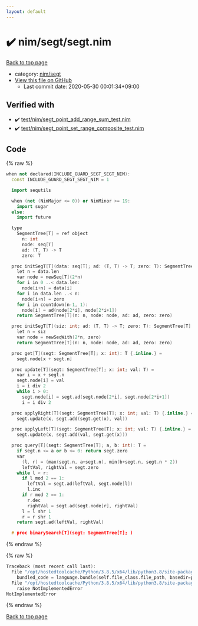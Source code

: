 ```yaml
---
layout: default
---
```


<!-- mathjax config similar to math.stackexchange -->
<script type="text/javascript" async
  src="https://cdnjs.cloudflare.com/ajax/libs/mathjax/2.7.5/MathJax.js?config=TeX-MML-AM_CHTML">
</script>
<script type="text/x-mathjax-config">
  MathJax.Hub.Config({
    TeX: { equationNumbers: { autoNumber: "AMS" }},
    tex2jax: {
      inlineMath: [ ['$','$'] ],
      processEscapes: true
    },
    "HTML-CSS": { matchFontHeight: false },
    displayAlign: "left",
    displayIndent: "2em"
  });
</script>

<script type="text/javascript" src="https://cdnjs.cloudflare.com/ajax/libs/jquery/3.4.1/jquery.min.js"></script>
<script src="https://cdn.jsdelivr.net/npm/jquery-balloon-js@1.1.2/jquery.balloon.min.js" integrity="sha256-ZEYs9VrgAeNuPvs15E39OsyOJaIkXEEt10fzxJ20+2I=" crossorigin="anonymous"></script>
<script type="text/javascript" src="../../../assets/js/copy-button.js"></script>
<link rel="stylesheet" href="../../../assets/css/copy-button.css" />


# :heavy_check_mark: nim/segt/segt.nim

<a href="../../../index.html">Back to top page</a>

* category: <a href="../../../index.html#1698669b3e8f840124934f80c60539e2">nim/segt</a>
* <a href="{{ site.github.repository_url }}/blob/master/nim/segt/segt.nim">View this file on GitHub</a>
    - Last commit date: 2020-05-30 00:01:34+09:00




## Verified with

* :heavy_check_mark: <a href="../../../verify/test/nim/segt_point_add_range_sum_test.nim.html">test/nim/segt_point_add_range_sum_test.nim</a>
* :heavy_check_mark: <a href="../../../verify/test/nim/segt_point_set_range_composite_test.nim.html">test/nim/segt_point_set_range_composite_test.nim</a>


## Code

<a id="unbundled"></a>
{% raw %}
```cpp
when not declared(INCLUDE_GUARD_SEGT_SEGT_NIM):
  const INCLUDE_GUARD_SEGT_SEGT_NIM = 1

  import sequtils

  when (not (NimMajor <= 0)) or NimMinor >= 19:
    import sugar
  else:
    import future

  type
    SegmentTree[T] = ref object
      n: int
      node: seq[T]
      ad: (T, T) -> T
      zero: T

  proc initSegT[T](data: seq[T]; ad: (T, T) -> T; zero: T): SegmentTree[T] =
    let n = data.len
    var node = newSeq[T](2*n)
    for i in 0 ..< data.len:
      node[i+n] = data[i]
    for i in data.len ..< n:
      node[i+n] = zero
    for i in countdown(n-1, 1):
      node[i] = ad(node[2*i], node[2*i+1])
    return SegmentTree[T](n: n, node: node, ad: ad, zero: zero)

  proc initSegT[T](siz: int; ad: (T, T) -> T; zero: T): SegmentTree[T] =
    let n = siz
    var node = newSeqWith(2*n, zero)
    return SegmentTree[T](n: n, node: node, ad: ad, zero: zero)

  proc get[T](segt: SegmentTree[T]; x: int): T {.inline.} =
    segt.node[x + segt.n]

  proc update[T](segt: SegmentTree[T]; x: int; val: T) =
    var i = x + segt.n
    segt.node[i] = val
    i = i div 2
    while i > 0:
      segt.node[i] = segt.ad(segt.node[2*i], segt.node[2*i+1])
      i = i div 2

  proc applyRight[T](segt: SegmentTree[T]; x: int; val: T) {.inline.} =
    segt.update(x, segt.add(segt.get(x), val))

  proc applyLeft[T](segt: SegmentTree[T]; x: int; val: T) {.inline.} =
    segt.update(x, segt.add(val, segt.get(x)))

  proc query[T](segt: SegmentTree[T]; a, b: int): T =
    if segt.n <= a or b <= 0: return segt.zero
    var
      (l, r) = (max(segt.n, a+segt.n), min(b+segt.n, segt.n * 2))
      leftVal, rightVal = segt.zero
    while l < r:
      if l mod 2 == 1:
        leftVal = segt.ad(leftVal, segt.node[l])
        l.inc
      if r mod 2 == 1:
        r.dec
        rightVal = segt.ad(segt.node[r], rightVal)
      l = l shr 1
      r = r shr 1
    return segt.ad(leftVal, rightVal)

  # proc binarySearch[T](segt: SegmentTree[T]; )

```
{% endraw %}

<a id="bundled"></a>
{% raw %}
```cpp
Traceback (most recent call last):
  File "/opt/hostedtoolcache/Python/3.8.5/x64/lib/python3.8/site-packages/onlinejudge_verify/docs.py", line 349, in write_contents
    bundled_code = language.bundle(self.file_class.file_path, basedir=pathlib.Path.cwd())
  File "/opt/hostedtoolcache/Python/3.8.5/x64/lib/python3.8/site-packages/onlinejudge_verify/languages/nim.py", line 86, in bundle
    raise NotImplementedError
NotImplementedError

```
{% endraw %}

<a href="../../../index.html">Back to top page</a>

